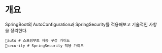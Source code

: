 # 개요 

SpringBoot의 AutoConfiguration과 SpringSecurity를 적용해보고 기술적인 사항을 정리한다. 

```shell
📁auto # 스프링부트 자동 구성 가이드 
📁security # SpringSecurity 적용 가이드 
```




